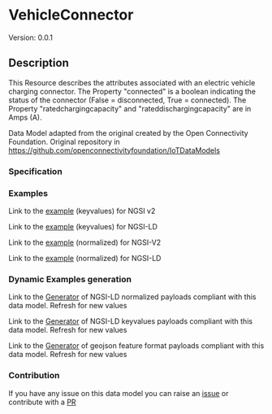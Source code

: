 # VehicleConnector
Version: 0.0.1

## Description 

This Resource describes the attributes associated with an electric vehicle charging connector. The Property "connected" is a boolean indicating the status of the connector (False = disconnected, True = connected). The Property "ratedchargingcapacity" and "rateddischargingcapacity" are in Amps (A).

Data Model adapted from the original created by the Open Connectivity Foundation. Original repository in https://github.com/openconnectivityfoundation/IoTDataModels
### Specification
### Examples

Link to the [example](https://smart-data-models.github.io/dataModel.OCF/VehicleConnector/examples/example.json) (keyvalues) for NGSI v2

Link to the [example](https://smart-data-models.github.io/dataModel.OCF/VehicleConnector/examples/example.jsonld) (keyvalues) for NGSI-LD

Link to the [example](https://smart-data-models.github.io/dataModel.OCF/VehicleConnector/examples/example-normalized.json) (normalized) for NGSI-V2

Link to the [example](https://smart-data-models.github.io/dataModel.OCF/VehicleConnector/examples/example-normalized.jsonld) (normalized) for NGSI-LD
### Dynamic Examples generation

Link to the [Generator](https://smartdatamodels.org/extra/ngsi-ld_generator.php?schemaUrl=https://raw.githubusercontent.com/smart-data-models/dataModel.OCF/master/VehicleConnector/schema.json&email=info@smartdatamodels.org) of NGSI-LD normalized payloads compliant with this data model. Refresh for new values

Link to the [Generator](https://smartdatamodels.org/extra/ngsi-ld_generator_keyvalues.php?schemaUrl=https://raw.githubusercontent.com/smart-data-models/dataModel.OCF/master/VehicleConnector/schema.json&email=info@smartdatamodels.org) of NGSI-LD keyvalues payloads compliant with this data model. Refresh for new values

Link to the [Generator](https://smartdatamodels.org/extra/geojson_features_generator.php?schemaUrl=https://raw.githubusercontent.com/smart-data-models/dataModel.OCF/master/VehicleConnector/schema.json&email=info@smartdatamodels.org) of geojson feature format payloads compliant with this data model. Refresh for new values
### Contribution

 If you have any issue on this data model you can raise an [issue](https://github.com/smart-data-models/dataModel.OCF/issues)  or contribute with a [PR](https://github.com/smart-data-models/dataModel.OCF/pulls)